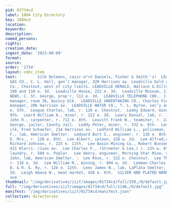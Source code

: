 ```yaml
---
pid: 01734cd
label: 1884 City Directory
key: 1884cd
location: 
keywords: 
description: 
named_persons: 
rights: 
creation_date: 
ingest_date: '2023-08-09'
format: 
source: 
order: '1734'
layout: cmhc_item
text: '       Silk Dolmans, coisr-a"=t Daniels, Fisher & Smith''s!  LEA 160 LEI LEADVILLE
  GAS CO., C. L. Hall, gen’] manager, 320 Harrison ay. Leadville Gold and Silver Mill
  Co., Chestnut, west of city limits. LEADVILLE HERALD, Wallace & Dillon, prop’rs,
  108 and 110 e. 3d.  Leadville House, 222 e. 3d.  Leadville Museum, 110 w. Chestnut.  LEADVILLE
  NEWS, C. St. George, prop’r, 112 e. 3d.  LEADVILLE TELEPHONE C0O., J. H. Cragg,
  manager, room 38, Quincy blk.  LEADVILLE UNDERTAKING CO., Charles Fielding, resident
  manager, 206 Harrison av.  LEADVILLE WATER CO., T. L. Byrne, sec’y and treas., 121
  e. 5th.  League Charles, lab, r. 126 e. Chestnut.  Leahy Edward, miner, r. 716 e.
  9th.  Leard William A., miner, r. 222 e. 3d.  Leary Daniel, lab, r. 704 e. 6th.  Leask
  John R., carpenter, r. 712 e. 8th.  Leavitt Frank W., teamster, r. 224 w. Elm.  Lechmere
  George, jailer, County Jail.  Leddy Peter, miner, r. 332 e. 6th.  Ledford Ben.,
  clk, Fred Schaefer, 214 Harrison av.  Ledford William L., policeman, r. 219 w. 8th.  Leduc
  F., lab, American Smelter.  Ledyard Burt I., engineer, r. 128 e. 8th.  Ledyard M.
  E. Mrs., r. 128 e. 8th.  Lee Albert, saloon, 128 w. 2d.  Lee Alfred,col’d, cook,
  Richard Johnson, r. 225 e. 11th.  Lee Basin Mining Co., Robert Bunsen, supt., office,
  431 Hlarri- rison av.  Lee Charles F., (Streeter & Lee,) r. 23% w. 8th.  Lee Harry,
  laundry, r. 504 n. Poplar.  Lee Henry, engineer, Morning Star Mine, r. 404 w. 4th.  Lee
  John, lab, American Smelter. :  Lee Rose, r. 122 e. Chestnut.  Lee Thomas, miner,
  r. 116 e. 3d.  Lee William R., mining, r. 404 w. 3d.  Leeman Charles E., engineer,
  D. & R. G. Ry, r. 126 e. 12th.  Lees James N., lab, LaPlata Smelter, bds. 105 w.
  3d.  Leigh Amasa W., meat market, 428 e. 6th.  SILVER AND PLATED WARE, *S0e-t2.ttor
  ave '
thumbnail: "/img/derivatives/iiif/images/01734cd/full/250,/0/default.jpg"
full: "/img/derivatives/iiif/images/01734cd/full/1140,/0/default.jpg"
manifest: "/img/derivatives/iiif/01734cd/manifest.json"
collection: directories
---
```

